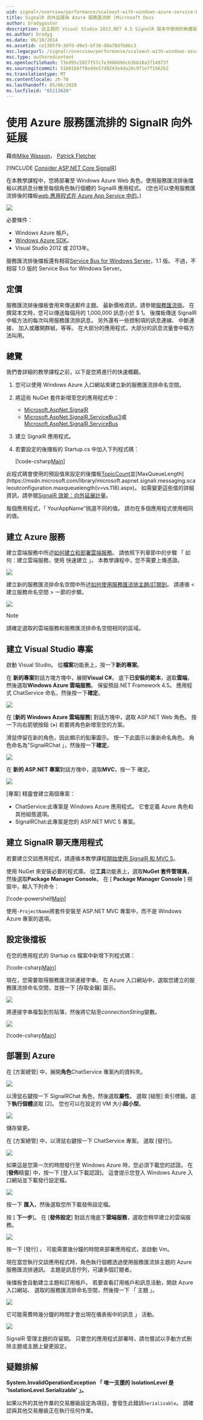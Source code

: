```yaml
---
uid: signalr/overview/performance/scaleout-with-windows-azure-service-bus
title: SignalR 向外延展與 Azure 服務匯流排 |Microsoft Docs
author: bradygaster
description: 此主題的 Visual Studio 2013.NET 4.5 SignalR 版本中使用的軟體版本 2 本主題中，此主題的 SignalR 1.x 版的舊版...
ms.author: bradyg
ms.date: 06/10/2014
ms.assetid: ce1305f9-30fd-49e3-bf38-d0a78dfb06c3
msc.legacyurl: /signalr/overview/performance/scaleout-with-windows-azure-service-bus
msc.type: authoredcontent
ms.openlocfilehash: 73ed95c5027f57c7e390069dcb36b18a3714973f
ms.sourcegitcommit: 51b01b6ff8edde57d8243e4da28c9f1e7f1962b2
ms.translationtype: MT
ms.contentlocale: zh-TW
ms.lasthandoff: 05/06/2019
ms.locfileid: "65113620"
---
```

# <a name="signalr-scaleout-with-azure-service-bus"></a>使用 Azure 服務匯流排的 SignalR 向外延展

藉由[Mike Wasson](https://github.com/MikeWasson)， [Patrick Fletcher](https://github.com/pfletcher)

[!INCLUDE [Consider ASP.NET Core SignalR](~/includes/signalr/signalr-version-disambiguation.md)]

在本教學課程中，您將部署至 Windows Azure Web 角色，使用服務匯流排後擋板以將訊息分散至每個角色執行個體的 SignalR 應用程式。 (您也可以使用服務匯流排後的擋板[web 應用程式在 Azure App Service 中的](https://docs.microsoft.com/azure/app-service-web/)。)

![](scaleout-with-windows-azure-service-bus/_static/image1.png)

必要條件：

- Windows Azure 帳戶。
- [Windows Azure SDK](https://go.microsoft.com/fwlink/?linkid=254364&amp;clcid=0x409)。
- Visual Studio 2012 或 2013年。

服務匯流排後擋板還有相容[Service Bus for Windows Server](https://msdn.microsoft.com/library/windowsazure/dn282144.aspx)，1.1 版。 不過，不相容 1.0 版的 Service Bus for Windows Server。

## <a name="pricing"></a>定價

服務匯流排後擋板會用來傳送郵件主題。 最新價格資訊，請參閱[服務匯流排](https://azure.microsoft.com/pricing/details/service-bus/)。 在撰寫本文時，您可以傳送每個月的 1,000,000 訊息小於 $ 1。 後擋板傳送 SignalR 中樞方法的每次叫用服務匯流排訊息。 另外還有一些控制項的訊息連線、 中斷連接、 加入或離開群組，等等。 在大部分的應用程式，大部分的訊息流量會中樞方法叫用。

## <a name="overview"></a>總覽

我們會詳細的教學課程之前，以下是您將進行的快速概觀。

1. 您可以使用 Windows Azure 入口網站來建立新的服務匯流排命名空間。
2. 將這些 NuGet 套件新增至您的應用程式中： 

    - [Microsoft.AspNet.SignalR](http://nuget.org/packages/Microsoft.AspNet.SignalR)
    - [Microsoft.AspNet.SignalR.ServiceBus3](https://www.nuget.org/packages/Microsoft.AspNet.SignalR.ServiceBus3)或[Microsoft.AspNet.SignalR.ServiceBus](https://www.nuget.org/packages/Microsoft.AspNet.SignalR.ServiceBus)
3. 建立 SignalR 應用程式。
4. 若要設定的後擋板的 Startup.cs 中加入下列程式碼： 

    [!code-csharp[Main](scaleout-with-windows-azure-service-bus/samples/sample1.cs)]

此程式碼會使用的預設值來設定的後擋板[TopicCount](https://msdn.microsoft.com/library/microsoft.aspnet.signalr.servicebusscaleoutconfiguration.topiccount(v=vs.118).aspx)並[MaxQueueLength](https://msdn.microsoft.com/library/microsoft.aspnet.signalr.messaging.scaleoutconfiguration.maxqueuelength(v=vs.118).aspx)。 如需變更這些值的詳細資訊，請參閱[SignalR 效能：向外延展計量](signalr-performance.md#scaleout_metrics)。

每個應用程式，「 YourAppName"挑選不同的值。 請勿在多個應用程式使用相同的值。

## <a name="create-the-azure-services"></a>建立 Azure 服務

建立雲端服務中所述[如何建立和部署雲端服務](https://docs.microsoft.com/azure/cloud-services/cloud-services-how-to-create-deploy)。 請依照下列章節中的步驟 「 如何：建立雲端服務，使用 快速建立 」。 本教學課程中，您不需要上傳憑證。

![](scaleout-with-windows-azure-service-bus/_static/image2.png)

建立新的服務匯流排命名空間中所述[如何使用服務匯流排主題/訂閱到](https://docs.microsoft.com/azure/service-bus-messaging/service-bus-dotnet-how-to-use-topics-subscriptions)。 請遵循 < 建立服務命名空間 > 一節的步驟。

![](scaleout-with-windows-azure-service-bus/_static/image3.png)

> [!NOTE]
> 請確定選取的雲端服務和服務匯流排命名空間相同的區域。

## <a name="create-the-visual-studio-project"></a>建立 Visual Studio 專案

啟動 Visual Studio。 從**檔案**功能表上，按一下**新的專案**。

在 **新的專案**對話方塊方塊中，展開**Visual C#**。 底下**已安裝的範本**，選取**雲端**，然後選取**Windows Azure 雲端服務**。 保留預設.NET Framework 4.5。 應用程式 ChatService 命名，然後按一下**確定**。

![](scaleout-with-windows-azure-service-bus/_static/image4.png)

在 [**新的 Windows Azure 雲端服務**] 對話方塊中，選取 ASP.NET Web 角色。 按一下向右箭號按鈕 (**&gt;**) 若要將角色新增至您的方案。

滑鼠停留在新的角色，因此顯示的鉛筆圖示。 按一下此圖示以重新命名角色。 角色命名為"SignalRChat 」，然後按一下**確定**。

![](scaleout-with-windows-azure-service-bus/_static/image5.png)

在 **新的 ASP.NET 專案**對話方塊中，選取**MVC**，按一下 確定。

![](scaleout-with-windows-azure-service-bus/_static/image6.png)

[專案] 精靈會建立兩個專案：

- ChatService:此專案是 Windows Azure 應用程式。 它會定義 Azure 角色和其他組態選項。
- SignalRChat:此專案是您的 ASP.NET MVC 5 專案。

## <a name="create-the-signalr-chat-application"></a>建立 SignalR 聊天應用程式

若要建立交談應用程式，請遵循本教學課程[開始使用 SignalR 和 MVC 5](../getting-started/tutorial-getting-started-with-signalr-and-mvc.md)。

使用 NuGet 來安裝必要的程式庫。 從**工具**功能表上，選取**NuGet 套件管理員**，然後選取**Package Manager Console**。 在 [ **Package Manager Console** ] 視窗中，輸入下列命令：

[!code-powershell[Main](scaleout-with-windows-azure-service-bus/samples/sample2.ps1)]

使用`-ProjectName`將套件安裝至 ASP.NET MVC 專案中，而不是 Windows Azure 專案的選項。

## <a name="configure-the-backplane"></a>設定後擋板

在您的應用程式的 Startup.cs 檔案中新增下列程式碼：

[!code-csharp[Main](scaleout-with-windows-azure-service-bus/samples/sample3.cs)]

現在，您需要取得服務匯流排連接字串。 在 Azure 入口網站中，選取您建立的服務匯流排命名空間，並按一下 [存取金鑰] 圖示。

![](scaleout-with-windows-azure-service-bus/_static/image7.png)

將連接字串複製到剪貼簿，然後將它貼至*connectionString*變數。

![](scaleout-with-windows-azure-service-bus/_static/image8.png)

[!code-csharp[Main](scaleout-with-windows-azure-service-bus/samples/sample4.cs)]

## <a name="deploy-to-azure"></a>部署到 Azure

在 [方案總管] 中，展開**角色**ChatService 專案內的資料夾。

![](scaleout-with-windows-azure-service-bus/_static/image9.png)

以滑鼠右鍵按一下 SignalRChat 角色，然後選取**屬性**。 選取 [組態] 索引標籤。底下**執行個體**選取 [2]。 您也可以在設定的 VM 大小**超小型**。

![](scaleout-with-windows-azure-service-bus/_static/image10.png)

儲存變更。

在 [方案總管] 中，以滑鼠右鍵按一下 ChatService 專案。 選取 [發行]。

![](scaleout-with-windows-azure-service-bus/_static/image11.png)

如果這是您第一次的時間發行至 Windows Azure 時，您必須下載您的認證。 在 [**發佈**精靈] 中，按一下 [登入以下載認證]。 這會提示您登入 Windows Azure 入口網站並下載發行設定檔。

![](scaleout-with-windows-azure-service-bus/_static/image12.png)

按一下 **匯入**，然後選取您所下載發佈設定檔。

按 [ **下一步**]。 在 [**發佈設定**] 對話方塊底下**雲端服務**，選取您稍早建立的雲端服務。

![](scaleout-with-windows-azure-service-bus/_static/image13.png)

按一下 [發行] 。 可能需要幾分鐘的時間來部署應用程式，並啟動 Vm。

現在當您執行交談應用程式時，角色執行個體透過使用服務匯流排主題的 Azure 服務匯流排通訊。 主題是訊息佇列，可讓多個訂閱者。

後擋板會自動建立主題和訂用帳戶。 若要查看訂用帳戶和訊息活動，開啟 Azure 入口網站、 選取的服務匯流排命名空間，然後按一下 「 主題 」。

![](scaleout-with-windows-azure-service-bus/_static/image14.png)

它可能需費時幾分鐘的時間才會出現在儀表板中的訊息 」 活動。

![](scaleout-with-windows-azure-service-bus/_static/image15.png)

SignalR 管理主題的存留期。 只要您的應用程式部署時，請勿嘗試以手動方式刪除主題或主題上變更設定。

## <a name="troubleshooting"></a>疑難排解

**System.InvalidOperationException 「 唯一支援的 IsolationLevel 是 'IsolationLevel.Serializable' 」。**

如果以外的其他作業的交易層級設定為項目，會發生此錯誤`Serializable`。 請確認與其他交易層級正在執行任何作業。
